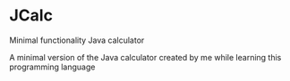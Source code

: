 # JCalc
Minimal functionality Java calculator


A minimal version of the Java calculator created by me while learning this programming language
